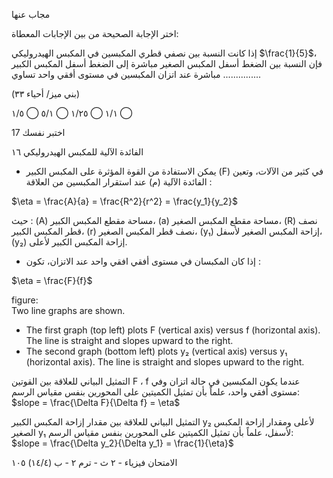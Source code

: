 مجاب عنها

اختر الإجابة الصحيحة من بين الإجابات المعطاة:

إذا كانت النسبة بين نصفي قطري المكبسين في المكبس الهيدروليكي $\frac{1}{5}$، فإن النسبة بين الضغط أسفل المكبس الصغير مباشرة إلى الضغط أسفل المكبس الكبير مباشرة عند اتزان المكبسين في مستوى أفقي واحد تساوي ...............

(بني ميز/ أحياء ٣٣)

١/١  ⃝      ١/٢٥  ⃝      ٥/١  ⃝      ١/٥  ⃝

اختبر نفسك 17 <!-- text, from page 0 (l=0.077,t=0.070,r=0.933,b=0.259), with ID f8e2cfe0-b15c-4605-8eec-863487ec4d90 -->

الفائدة الآلية للمكبس الهيدروليكي ١٦ <!-- text, from page 0 (l=0.564,t=0.276,r=0.930,b=0.310), with ID 26c023aa-ce17-41cf-9c50-6253a718344b -->

* يمكن الاستفادة من القوة المؤثرة على المكبس الكبير (F) في كثير من الآلات، وتعين الفائدة الآلية (م) عند استقرار المكبسين من العلاقة : <!-- text, from page 0 (l=0.076,t=0.319,r=0.934,b=0.370), with ID 5565eb60-c147-49b4-85c4-763ea8271191 -->

$\eta = \frac{A}{a} = \frac{R^2}{r^2} = \frac{y_1}{y_2}$ <!-- text, from page 0 (l=0.079,t=0.361,r=0.267,b=0.416), with ID 1922b143-f128-4263-baa1-d9e91b45550c -->

حيث :
(A) مساحة مقطع المكبس الكبير، (a) مساحة مقطع المكبس الصغير، (R) نصف قطر المكبس الكبير، (r) نصف قطر المكبس الصغير، (y₁) إزاحة المكبس الصغير لأسفل، (y₂) إزاحة المكبس الكبير لأعلى. <!-- text, from page 0 (l=0.142,t=0.429,r=0.917,b=0.514), with ID 15b33d94-6bb1-42d3-a800-ee7db4dadaac -->

* إذا كان المكبسان في مستوى أفقي افقي واحد عند الاتزان، تكون : <!-- text, from page 0 (l=0.474,t=0.532,r=0.932,b=0.558), with ID b23f8e2c-4558-415a-b1b1-025796204145 -->

$\eta = \frac{F}{f}$ <!-- text, from page 0 (l=0.078,t=0.564,r=0.188,b=0.607), with ID 08b99a9e-b3ae-474e-af5f-0bddaf0b8b06 -->

figure:  
Two line graphs are shown.  
- The first graph (top left) plots F (vertical axis) versus f (horizontal axis). The line is straight and slopes upward to the right.  
- The second graph (bottom left) plots y₂ (vertical axis) versus y₁ (horizontal axis). The line is straight and slopes upward to the right.

التمثيل البياني للعلاقة بين القوتين F ، f عندما يكون المكبسين في حالة اتزان وفي مستوى أفقي واحد، علماً بأن تمثيل الكميتين على المحورين بنفس مقياس الرسم:  
$slope = \frac{\Delta F}{\Delta f} = \eta$

التمثيل البياني للعلاقة بين مقدار إزاحة المكبس الكبير y₂ لأعلى ومقدار إزاحة المكبس الصغير y₁ لأسفل، علماً بأن تمثيل الكميتين على المحورين بنفس مقياس الرسم:  
$slope = \frac{\Delta y_2}{\Delta y_1} = \frac{1}{\eta}$ <!-- text, from page 0 (l=0.073,t=0.638,r=0.930,b=0.905), with ID 58a437b5-eda8-48f4-8f89-78b7e06acd40 -->

الامتحان فيزياء - ٢ ث - ترم ٢ - ب (١٤/٤)
١٠٥ <!-- text, from page 0 (l=0.084,t=0.937,r=0.412,b=0.960), with ID 0781cb2d-8005-4595-89a1-9782c65240e9 -->
